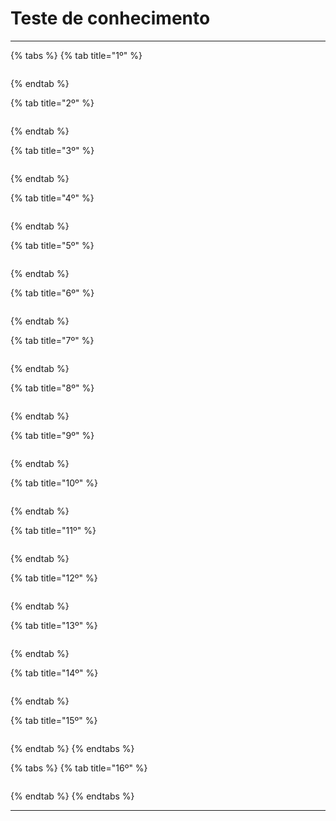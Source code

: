 # Teste de conhecimento

***

{% tabs %}
{% tab title="1º" %}
<figure><img src="../../.gitbook/assets/image (9) (1) (1) (1).png" alt=""><figcaption></figcaption></figure>
{% endtab %}

{% tab title="2º" %}
<figure><img src="../../.gitbook/assets/image (10) (1) (1) (1).png" alt=""><figcaption></figcaption></figure>
{% endtab %}

{% tab title="3º" %}
<figure><img src="../../.gitbook/assets/image (72).png" alt=""><figcaption></figcaption></figure>
{% endtab %}

{% tab title="4º" %}
<figure><img src="../../.gitbook/assets/image (81).png" alt=""><figcaption></figcaption></figure>
{% endtab %}

{% tab title="5º" %}
<figure><img src="../../.gitbook/assets/image (5) (1) (1).png" alt=""><figcaption></figcaption></figure>
{% endtab %}

{% tab title="6º" %}
<figure><img src="../../.gitbook/assets/image (21) (1).png" alt=""><figcaption></figcaption></figure>
{% endtab %}

{% tab title="7º" %}
<figure><img src="../../.gitbook/assets/image (25) (1).png" alt=""><figcaption></figcaption></figure>
{% endtab %}

{% tab title="8º" %}
<figure><img src="../../.gitbook/assets/image (26) (1).png" alt=""><figcaption></figcaption></figure>
{% endtab %}

{% tab title="9º" %}
<figure><img src="../../.gitbook/assets/image (28) (1).png" alt=""><figcaption></figcaption></figure>
{% endtab %}

{% tab title="10º" %}
<figure><img src="../../.gitbook/assets/image (5) (1).png" alt=""><figcaption></figcaption></figure>
{% endtab %}

{% tab title="11º" %}
<figure><img src="../../.gitbook/assets/image (6) (1).png" alt=""><figcaption></figcaption></figure>
{% endtab %}

{% tab title="12º" %}
<figure><img src="../../.gitbook/assets/image (11) (1).png" alt=""><figcaption></figcaption></figure>
{% endtab %}

{% tab title="13º" %}
<figure><img src="../../.gitbook/assets/image (12) (1).png" alt=""><figcaption></figcaption></figure>
{% endtab %}

{% tab title="14º" %}
<figure><img src="../../.gitbook/assets/image (83).png" alt=""><figcaption></figcaption></figure>
{% endtab %}

{% tab title="15º" %}
<figure><img src="../../.gitbook/assets/image (85).png" alt=""><figcaption></figcaption></figure>
{% endtab %}
{% endtabs %}

{% tabs %}
{% tab title="16º" %}
<figure><img src="../../.gitbook/assets/image (86).png" alt=""><figcaption></figcaption></figure>
{% endtab %}
{% endtabs %}

***
